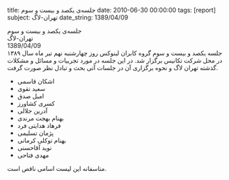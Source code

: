 title: جلسه‌ی یکصد و بیست و سوم
date: 2010-06-30 00:00:00
tags: [report]
subject: تهران-لاگ
date_string: 1389/04/09


<div class="title">
	جلسه‌ی یکصد و بیست و سوم
</div>

<div class="subject">
تهران-لاگ
</div>

<div class="date">
1389/04/09
</div>

<div class="body">
جلسه یکصد و بیست و سوم گروه کابران لینوکس روز چهارشنبه نهم تیر ماه سال ۱۳۸۹ در محل شرکت تکانیس برگزار شد. در این جلسه در مورد تجربیات و مسائل و مشکلات گذشته تهران لاگ و نحوه برگزاری آن در جلسات آتی بحث و تبادل نظر صورت گرفت.
</div>

<ul class="members bullet">
<li> اشکان قاسمی</li>
<li> سعید تقوی</li>
<li> امیل صدق</li>
<li> کسری کشاورز</li>
<li> آدرین جلالی</li>
<li> بهنام بهجت‌ مرندی</li>
<li> فرهاد هدایتی فرد</li>
<li> پژمان تسلیمی</li>
<li> بهنام توکلی کرمانی</li>
<li> نوید آقاحسنی</li>
<li> مهدی فتاحی</li>
</ul>

<span class="notice">متاسفانه این لیست اسامی ناقص است.</span>
<br />
<br />
